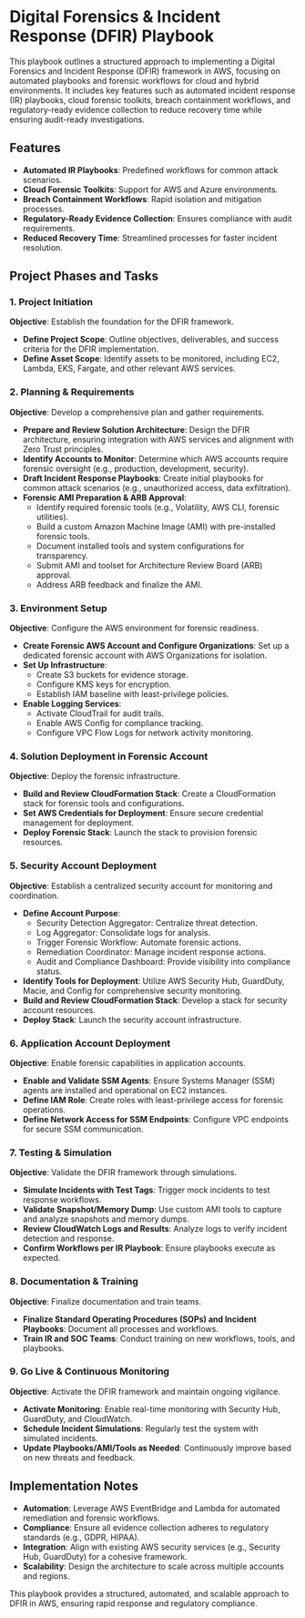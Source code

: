 # Digital Forensics & Incident Response (DFIR) Playbook

This playbook outlines a structured approach to implementing a Digital Forensics and Incident Response (DFIR) framework in AWS, focusing on automated playbooks and forensic workflows for cloud and hybrid environments. It includes key features such as automated incident response (IR) playbooks, cloud forensic toolkits, breach containment workflows, and regulatory-ready evidence collection to reduce recovery time while ensuring audit-ready investigations.

## Features
- **Automated IR Playbooks**: Predefined workflows for common attack scenarios.
- **Cloud Forensic Toolkits**: Support for AWS and Azure environments.
- **Breach Containment Workflows**: Rapid isolation and mitigation processes.
- **Regulatory-Ready Evidence Collection**: Ensures compliance with audit requirements.
- **Reduced Recovery Time**: Streamlined processes for faster incident resolution.

## Project Phases and Tasks

### 1. Project Initiation
**Objective**: Establish the foundation for the DFIR framework.

- **Define Project Scope**: Outline objectives, deliverables, and success criteria for the DFIR implementation.
- **Define Asset Scope**: Identify assets to be monitored, including EC2, Lambda, EKS, Fargate, and other relevant AWS services.

### 2. Planning & Requirements
**Objective**: Develop a comprehensive plan and gather requirements.

- **Prepare and Review Solution Architecture**: Design the DFIR architecture, ensuring integration with AWS services and alignment with Zero Trust principles.
- **Identify Accounts to Monitor**: Determine which AWS accounts require forensic oversight (e.g., production, development, security).
- **Draft Incident Response Playbooks**: Create initial playbooks for common attack scenarios (e.g., unauthorized access, data exfiltration).
- **Forensic AMI Preparation & ARB Approval**:
  - Identify required forensic tools (e.g., Volatility, AWS CLI, forensic utilities).
  - Build a custom Amazon Machine Image (AMI) with pre-installed forensic tools.
  - Document installed tools and system configurations for transparency.
  - Submit AMI and toolset for Architecture Review Board (ARB) approval.
  - Address ARB feedback and finalize the AMI.

### 3. Environment Setup
**Objective**: Configure the AWS environment for forensic readiness.

- **Create Forensic AWS Account and Configure Organizations**: Set up a dedicated forensic account with AWS Organizations for isolation.
- **Set Up Infrastructure**:
  - Create S3 buckets for evidence storage.
  - Configure KMS keys for encryption.
  - Establish IAM baseline with least-privilege policies.
- **Enable Logging Services**:
  - Activate CloudTrail for audit trails.
  - Enable AWS Config for compliance tracking.
  - Configure VPC Flow Logs for network activity monitoring.

### 4. Solution Deployment in Forensic Account
**Objective**: Deploy the forensic infrastructure.

- **Build and Review CloudFormation Stack**: Create a CloudFormation stack for forensic tools and configurations.
- **Set AWS Credentials for Deployment**: Ensure secure credential management for deployment.
- **Deploy Forensic Stack**: Launch the stack to provision forensic resources.

### 5. Security Account Deployment
**Objective**: Establish a centralized security account for monitoring and coordination.

- **Define Account Purpose**:
  - Security Detection Aggregator: Centralize threat detection.
  - Log Aggregator: Consolidate logs for analysis.
  - Trigger Forensic Workflow: Automate forensic actions.
  - Remediation Coordinator: Manage incident response actions.
  - Audit and Compliance Dashboard: Provide visibility into compliance status.
- **Identify Tools for Deployment**: Utilize AWS Security Hub, GuardDuty, Macie, and Config for comprehensive security monitoring.
- **Build and Review CloudFormation Stack**: Develop a stack for security account resources.
- **Deploy Stack**: Launch the security account infrastructure.

### 6. Application Account Deployment
**Objective**: Enable forensic capabilities in application accounts.

- **Enable and Validate SSM Agents**: Ensure Systems Manager (SSM) agents are installed and operational on EC2 instances.
- **Define IAM Role**: Create roles with least-privilege access for forensic operations.
- **Define Network Access for SSM Endpoints**: Configure VPC endpoints for secure SSM communication.

### 7. Testing & Simulation
**Objective**: Validate the DFIR framework through simulations.

- **Simulate Incidents with Test Tags**: Trigger mock incidents to test response workflows.
- **Validate Snapshot/Memory Dump**: Use custom AMI tools to capture and analyze snapshots and memory dumps.
- **Review CloudWatch Logs and Results**: Analyze logs to verify incident detection and response.
- **Confirm Workflows per IR Playbook**: Ensure playbooks execute as expected.

### 8. Documentation & Training
**Objective**: Finalize documentation and train teams.

- **Finalize Standard Operating Procedures (SOPs) and Incident Playbooks**: Document all processes and workflows.
- **Train IR and SOC Teams**: Conduct training on new workflows, tools, and playbooks.

### 9. Go Live & Continuous Monitoring
**Objective**: Activate the DFIR framework and maintain ongoing vigilance.

- **Activate Monitoring**: Enable real-time monitoring with Security Hub, GuardDuty, and CloudWatch.
- **Schedule Incident Simulations**: Regularly test the system with simulated incidents.
- **Update Playbooks/AMI/Tools as Needed**: Continuously improve based on new threats and feedback.

## Implementation Notes
- **Automation**: Leverage AWS EventBridge and Lambda for automated remediation and forensic workflows.
- **Compliance**: Ensure all evidence collection adheres to regulatory standards (e.g., GDPR, HIPAA).
- **Integration**: Align with existing AWS security services (e.g., Security Hub, GuardDuty) for a cohesive framework.
- **Scalability**: Design the architecture to scale across multiple accounts and regions.

This playbook provides a structured, automated, and scalable approach to DFIR in AWS, ensuring rapid response and regulatory compliance.